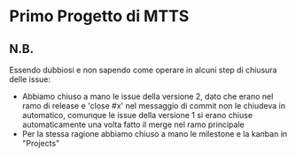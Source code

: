 # Primo Progetto di MTTS

## N.B.
Essendo dubbiosi e non sapendo come operare in alcuni step di chiusura delle issue:

- Abbiamo chiuso a mano le issue della versione 2, dato che erano nel ramo di release e 'close #x' nel messaggio di commit non le chiudeva in automatico, comunque le issue della versione 1 si erano chiuse automaticamente una volta fatto il merge nel ramo principale
- Per la stessa ragione abbiamo chiuso a mano le milestone e la kanban in "Projects"

